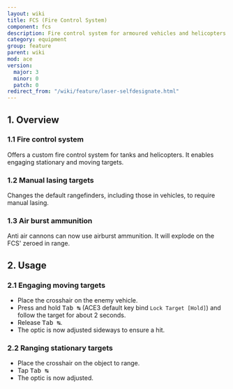 ```yaml
---
layout: wiki
title: FCS (Fire Control System)
component: fcs
description: Fire control system for armoured vehicles and helicopters.
category: equipment
group: feature
parent: wiki
mod: ace
version:
  major: 3
  minor: 0
  patch: 0
redirect_from: "/wiki/feature/laser-selfdesignate.html"
---
```


## 1. Overview

### 1.1 Fire control system
Offers a custom fire control system for tanks and helicopters. It enables engaging stationary and moving targets.

### 1.2 Manual lasing targets
Changes the default rangefinders, including those in vehicles, to require manual lasing.

### 1.3 Air burst ammunition
Anti air cannons can now use airburst ammunition. It will explode on the FCS' zeroed in range.

## 2. Usage

### 2.1 Engaging moving targets
- Place the crosshair on the enemy vehicle.
- Press and hold <kbd>Tab&nbsp;↹</kbd> (ACE3 default key bind `Lock Target [Hold]`) and follow the target for about 2 seconds.
- Release <kbd>Tab&nbsp;↹</kbd>.
- The optic is now adjusted sideways to ensure a hit.

### 2.2 Ranging stationary targets
- Place the crosshair on the object to range.
- Tap <kbd>Tab&nbsp;↹</kbd>
- The optic is now adjusted.
